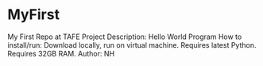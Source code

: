 # MyFirst
My First Repo at TAFE
Project Description: Hello World Program
How to install/run: Download locally, run on virtual machine. Requires latest Python. Requires 32GB RAM.
Author: NH

